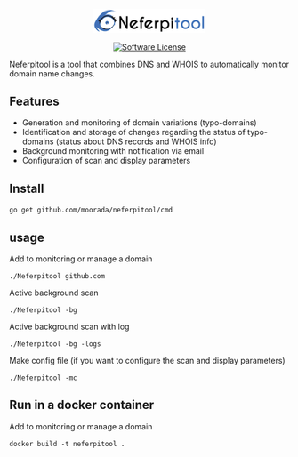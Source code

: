 <p align="center">
  <img alt="Neferpitool" src="https://raw.githubusercontent.com/moorada/neferpitool/master/logo.png" width="40%" />

</p>


  <p align="center"><a href="https://github.com/moorada/neferpitool/blob/master/LICENSE.md"><img alt="Software License" src="https://img.shields.io/badge/license-GPL3-brightgreen.svg?style=flat-square"></a></p>

Neferpitool is a tool that combines DNS and WHOIS to automatically monitor domain name changes.

## Features

* Generation and monitoring of domain variations (typo-domains)
* Identification and storage of changes regarding the status of typo-domains (status about DNS records and WHOIS info)
* Background monitoring with notification via email
* Configuration of scan and display parameters

## Install
```
go get github.com/moorada/neferpitool/cmd
```

## usage
Add to monitoring or manage a domain
```
./Neferpitool github.com

```

Active background scan
```
./Neferpitool -bg

```

Active background scan with log
```
./Neferpitool -bg -logs

```

Make config file (if you want to configure the scan and display parameters)
```
./Neferpitool -mc

```

## Run in a docker container
Add to monitoring or manage a domain
```
docker build -t neferpitool .

```
